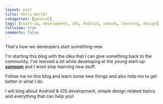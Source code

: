 ```yaml
---
layout: post
title: Hello World!
categories: [general]
tags: [start-up, development, iOS, Android, xamoom, learning, design]
fullview: true
comments: false
---
```


That's how we developers start something new.

I'm starting this blog with the idea that I can give something back
to the community. I've learned a lot while developing at the young start-up
**[xamoom](https://www.xamoom.com)** and I wont stop learning new stuff.

Follow me on this blog and learn some new things and also help me to get better
in what I do.

I will blog about Android & iOS development, simple design
related topics and everything that can help you!
